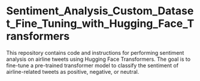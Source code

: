 # Sentiment_Analysis_Custom_Dataset_Fine_Tuning_with_Hugging_Face_Transformers

This repository contains code and instructions for performing sentiment analysis on airline tweets using Hugging Face Transformers. The goal is to fine-tune a pre-trained transformer model to classify the sentiment of airline-related tweets as positive, negative, or neutral.
